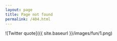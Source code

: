 ```yaml
---
layout: page
title: Page not found
permalink: /404.html
---
```


![Twitter quote]({{ site.baseurl }}/images/fun/1.png)
